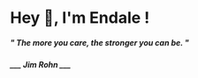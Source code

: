 <h1 title="head"> Hey 👋, I'm Endale !</h1>

**<h5><i>" The more you care, the stronger you can be. "</i></h5>**

*<b>___ Jim Rohn ___</b>*
